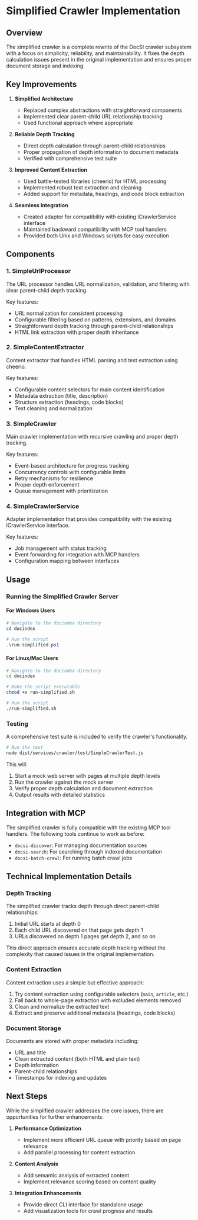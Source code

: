 # Simplified Crawler Implementation

## Overview

The simplified crawler is a complete rewrite of the DocSI crawler subsystem with a focus on simplicity, reliability, and maintainability. It fixes the depth calculation issues present in the original implementation and ensures proper document storage and indexing.

## Key Improvements

1. **Simplified Architecture**
   - Replaced complex abstractions with straightforward components
   - Implemented clear parent-child URL relationship tracking
   - Used functional approach where appropriate

2. **Reliable Depth Tracking**
   - Direct depth calculation through parent-child relationships
   - Proper propagation of depth information to document metadata
   - Verified with comprehensive test suite 

3. **Improved Content Extraction**
   - Used battle-tested libraries (cheerio) for HTML processing
   - Implemented robust text extraction and cleaning
   - Added support for metadata, headings, and code block extraction

4. **Seamless Integration**
   - Created adapter for compatibility with existing ICrawlerService interface
   - Maintained backward compatibility with MCP tool handlers
   - Provided both Unix and Windows scripts for easy execution

## Components

### 1. SimpleUrlProcessor

The URL processor handles URL normalization, validation, and filtering with clear parent-child depth tracking.

Key features:
- URL normalization for consistent processing
- Configurable filtering based on patterns, extensions, and domains
- Straightforward depth tracking through parent-child relationships
- HTML link extraction with proper depth inheritance

### 2. SimpleContentExtractor

Content extractor that handles HTML parsing and text extraction using cheerio.

Key features:
- Configurable content selectors for main content identification
- Metadata extraction (title, description)
- Structure extraction (headings, code blocks)
- Text cleaning and normalization

### 3. SimpleCrawler

Main crawler implementation with recursive crawling and proper depth tracking.

Key features:
- Event-based architecture for progress tracking
- Concurrency controls with configurable limits
- Retry mechanisms for resilience
- Proper depth enforcement
- Queue management with prioritization

### 4. SimpleCrawlerService

Adapter implementation that provides compatibility with the existing ICrawlerService interface.

Key features:
- Job management with status tracking
- Event forwarding for integration with MCP handlers
- Configuration mapping between interfaces

## Usage

### Running the Simplified Crawler Server

#### For Windows Users

```powershell
# Navigate to the docindex directory
cd docindex

# Run the script
.\run-simplified.ps1
```

#### For Linux/Mac Users

```bash
# Navigate to the docindex directory
cd docindex

# Make the script executable
chmod +x run-simplified.sh

# Run the script
./run-simplified.sh
```

### Testing

A comprehensive test suite is included to verify the crawler's functionality.

```bash
# Run the test
node dist/services/crawler/test/SimpleCrawlerTest.js
```

This will:
1. Start a mock web server with pages at multiple depth levels
2. Run the crawler against the mock server
3. Verify proper depth calculation and document extraction
4. Output results with detailed statistics

## Integration with MCP

The simplified crawler is fully compatible with the existing MCP tool handlers. The following tools continue to work as before:

- `docsi-discover`: For managing documentation sources
- `docsi-search`: For searching through indexed documentation
- `docsi-batch-crawl`: For running batch crawl jobs

## Technical Implementation Details

### Depth Tracking

The simplified crawler tracks depth through direct parent-child relationships:

1. Initial URL starts at depth 0
2. Each child URL discovered on that page gets depth 1
3. URLs discovered on depth 1 pages get depth 2, and so on

This direct approach ensures accurate depth tracking without the complexity that caused issues in the original implementation.

### Content Extraction

Content extraction uses a simple but effective approach:

1. Try content extraction using configurable selectors (`main`, `article`, etc.)
2. Fall back to whole-page extraction with excluded elements removed
3. Clean and normalize the extracted text
4. Extract and preserve additional metadata (headings, code blocks)

### Document Storage

Documents are stored with proper metadata including:

- URL and title
- Clean extracted content (both HTML and plain text)
- Depth information
- Parent-child relationships
- Timestamps for indexing and updates

## Next Steps

While the simplified crawler addresses the core issues, there are opportunities for further enhancements:

1. **Performance Optimization**
   - Implement more efficient URL queue with priority based on page relevance
   - Add parallel processing for content extraction

2. **Content Analysis**
   - Add semantic analysis of extracted content
   - Implement relevance scoring based on content quality

3. **Integration Enhancements**
   - Provide direct CLI interface for standalone usage
   - Add visualization tools for crawl progress and results